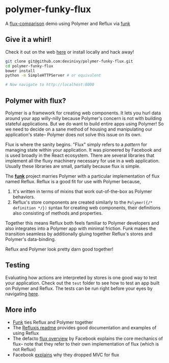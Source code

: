 # polymer-funky-flux
A [flux-comparison](https://github.com/voronianski/flux-comparison) demo using Polymer and Reflux via [funk](https://github.com/devinivy/funk)

## Give it a whirl!

Check it out on the web [here](http://devinivy.github.io/polymer-funky-flux/) or install locally and hack away!
```sh
git clone git@github.com:devinivy/polymer-funky-flux.git
cd polymer-funky-flux
bower install
python -m SimpleHTTPServer # or equivalent

# Now navigate to http://localhost:8000
```

## Polymer with flux?
Polymer is a framework for creating web components.  It lets you hurl data around your app willy-nilly because Polymer's concern is not with building stateful applications.  But we do want to build entire apps using Polymer!  So we need to decide on a sane method of housing and manipulating our application's state– Polymer does not solve this issue on its own.

Flux is where the sanity begins.  "Flux" simply refers to a _pattern_ for managing state within your application.  It was pioneered by Facebook and is used broadly in the React ecosystem.  There are several libraries that implement all the fluxy machinery necessary for use in a web application.  Usually these libraries are small, partially because flux is simple.

The [**funk**](https://github.com/devinivy/funk) project marries Polymer with a particular implementation of flux named Reflux.  Reflux is a good fit for use with Polymer because,

  1. It's written in terms of mixins that work out-of-the-box as Polymer behaviors.
  2. Reflux's store components are created similarly to the `Polymer({/* definition */})` syntax for creating web components, their definitions also consisting of methods and properties.

Together this means Reflux both feels familiar to Polymer developers and also integrates into a Polymer app with minimal friction.  Funk makes the transition seamless by additionally gluing together Reflux's stores and Polymer's data-binding.

Reflux and Polymer look pretty darn good together!

## Testing
Evaluating how actions are interpreted by stores is one good way to test your application.  Check out the `test` folder to see how to test an app built on Polymer and Reflux.  The tests can be run right before your eyes by navigating [here](http://devinivy.github.io/polymer-funky-flux/test).

## More info
 - [Funk](https://github.com/reflux/refluxjs/blob/master/README.md) ties Reflux and Polymer together
 - The [Refluxjs readme](https://github.com/reflux/refluxjs/blob/master/README.md) provides good documentation and examples of using Reflux
 - The defacto [flux overview](https://facebook.github.io/flux/docs/overview.html) by Facebook explains the core mechanics of flux– note that they refer to their own implementation of flux (which is not Reflux)
 - Facebook [explains](https://youtu.be/nYkdrAPrdcw?t=7m17s) why they dropped MVC for flux
